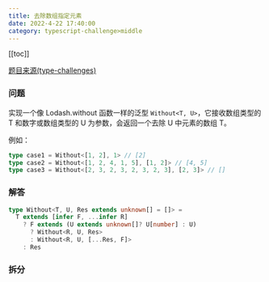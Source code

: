 ```yaml
---
title: 去除数组指定元素
date: 2022-4-22 17:40:00
category: typescript-challenge>middle
---
```


[[toc]]

[题目来源(type-challenges)](https://github.com/type-challenges/type-challenges/blob/main/questions/05117-medium-without/README.zh-CN.md)

### 问题
实现一个像 Lodash.without 函数一样的泛型 `Without<T, U>`，它接收数组类型的 T 和数字或数组类型的 U 为参数，会返回一个去除 U 中元素的数组 T。

例如：
```typescript
type case1 = Without<[1, 2], 1> // [2]
type case2 = Without<[1, 2, 4, 1, 5], [1, 2]> // [4, 5]
type case3 = Without<[2, 3, 2, 3, 2, 3, 2, 3], [2, 3]> // []
```

### 解答

```typescript
type Without<T, U, Res extends unknown[] = []> = 
  T extends [infer F, ...infer R]
    ? F extends (U extends unknown[]? U[number] : U)
      ? Without<R, U, Res>
      : Without<R, U, [...Res, F]>
    : Res
```

### 拆分

